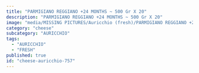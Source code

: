 ```yaml
---
title: "PARMIGIANO REGGIANO +24 MONTHS ~ 500 Gr X 20"
description: "PARMIGIANO REGGIANO +24 MONTHS ~ 500 Gr X 20"
image: "media/MISSING PICTURES/Auricchio (fresh)/PARMIGIANO REGGIANO +24 MONTHS ~ 500 grx20.jpg"
category: "cheese"
subcategory: "AURICCHIO"
tags:
  - "AURICCHIO"
  - "FRESH"
published: true
id: "cheese-auricchio-757"
---
```

